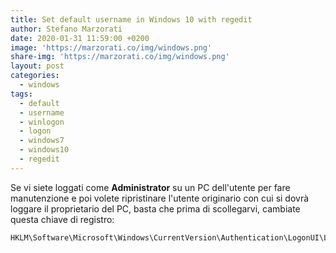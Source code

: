 ```yaml
---
title: Set default username in Windows 10 with regedit
author: Stefano Marzorati
date: 2020-01-31 11:59:00 +0200
image: 'https://marzorati.co/img/windows.png'
share-img: 'https://marzorati.co/img/windows.png'
layout: post
categories:
  - windows
tags:
  - default
  - username
  - winlogon
  - logon
  - windows7
  - windows10
  - regedit
---
```

Se vi siete loggati come **Administrator** su un PC dell'utente per fare manutenzione e poi volete ripristinare l'utente originario con cui si dovrà loggare il proprietario del PC, basta che prima di scollegarvi, cambiate questa chiave di registro:   
	
	HKLM\Software\Microsoft\Windows\CurrentVersion\Authentication\LogonUI\LastLoggedOnUser